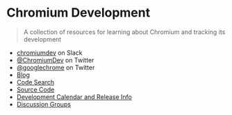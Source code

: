 # Chromium Development

> A collection of resources for learning about Chromium and tracking its development

- [chromiumdev](https://chromiumdev-slack.herokuapp.com) on Slack
- [@ChromiumDev](https://twitter.com/ChromiumDev) on Twitter
- [@googlechrome](https://twitter.com/googlechrome) on Twitter
- [Blog](https://blog.chromium.org)
- [Code Search](https://cs.chromium.org/)
- [Source Code](https://cs.chromium.org/chromium/src/)
- [Development Calendar and Release Info](https://www.chromium.org/developers/calendar)
- [Discussion Groups](http://www.chromium.org/developers/discussion-groups)
